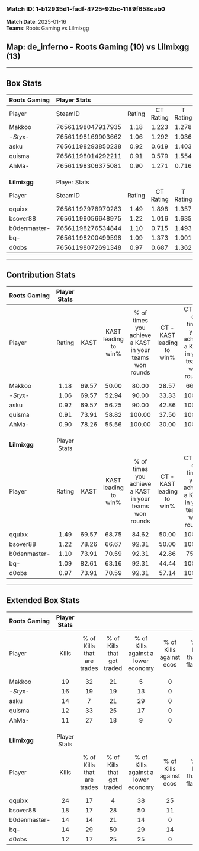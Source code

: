 ### Match ID: 1-b12935d1-fadf-4725-92bc-1189f658cab0  
**Match Date**: 2025-01-16  
**Teams**: Roots Gaming vs Lilmixgg  

## **Map**: de_inferno - Roots Gaming (10) vs Lilmixgg (13)  
---  

## Box Stats  

| **Roots Gaming** | Player Stats      |        |           |          |       |       |       |         |        |      |     |
| :- | :- | :-: | :-: | :-: | :-: | :-: | :-: | :-: | :-: | :-: | :-: |
| Player           | SteamID           | Rating | CT Rating | T Rating | KAST  |  ADR  | Kills | Assists | Deaths | K/D  | HS% |
| Makkoo           | 76561198047917935 |  1.18  |   1.223   |  1.278   | 69.57 | 90.7  |  19   |    5    |   18   | 1.06 | 63  |
| -_Styx_-         | 76561198169903662 |  1.06  |   1.292   |  1.036   | 69.57 | 78.8  |  16   |    3    |   16   | 1.00 | 75  |
| asku             | 76561198293850238 |  0.92  |   0.619   |  1.403   | 69.57 | 67.1  |  14   |    6    |   18   | 0.78 | 57  |
| quisma           | 76561198014292211 |  0.91  |   0.579   |  1.554   | 73.91 | 66.5  |  12   |    8    |   17   | 0.71 | 66  |
| AhMa-            | 76561198306375081 |  0.90  |   1.271   |  0.716   | 78.26 | 49.6  |  11   |    5    |   14   | 0.79 | 54  |
|                  |                   |        |           |          |       |       |       |         |        |      |     |
|                  |                   |        |           |          |       |       |       |         |        |      |     |
|                  |                   |        |           |          |       |       |       |         |        |      |     |
| **Lilmixgg**     | Player Stats      |        |           |          |       |       |       |         |        |      |     |
| Player           | SteamID           | Rating | CT Rating | T Rating | KAST  |  ADR  | Kills | Assists | Deaths | K/D  | HS% |
| qquixx           | 76561197978970283 |  1.49  |   1.898   |  1.357   | 69.57 | 101.5 |  24   |    5    |   14   | 1.71 | 45  |
| bsover88         | 76561199056648975 |  1.22  |   1.016   |  1.635   | 78.26 | 93.6  |  18   |    7    |   18   | 1.00 | 61  |
| b0denmaster-     | 76561198276534844 |  1.10  |   0.715   |  1.493   | 73.91 | 65.1  |  14   |    4    |   11   | 1.27 | 35  |
| bq-              | 76561198200499598 |  1.09  |   1.373   |  1.001   | 82.61 | 85.6  |  14   |    9    |   18   | 0.78 | 78  |
| d0obs            | 76561198072691348 |  0.97  |   0.687   |  1.362   | 73.91 | 51.5  |  12   |    7    |   12   | 1.00 | 66  |
---  

## Contribution Stats  

| **Roots Gaming** | Player Stats |       |                      |                                                        |                           |                                                             |                          |                                                            |
| :- | :-: | :-: | :-: | :-: | :-: | :-: | :-: | :-: |
| Player           |    Rating    | KAST  | KAST leading to win% | % of times you achieve a KAST in your teams won rounds | CT - KAST leading to win% | CT - % of times you achieve a KAST in your teams won rounds | T - KAST leading to win% | T - % of times you achieve a KAST in your teams won rounds |
| Makkoo           |     1.18     | 69.57 |        50.00         |                         80.00                          |           28.57           |                            66.67                            |          66.67           |                           85.71                            |
| -_Styx_-         |     1.06     | 69.57 |        52.94         |                         90.00                          |           33.33           |                           100.00                            |          75.00           |                           85.71                            |
| asku             |     0.92     | 69.57 |        56.25         |                         90.00                          |           42.86           |                           100.00                            |          66.67           |                           85.71                            |
| quisma           |     0.91     | 73.91 |        58.82         |                         100.00                         |           37.50           |                           100.00                            |          77.78           |                           100.00                           |
| AhMa-            |     0.90     | 78.26 |        55.56         |                         100.00                         |           30.00           |                           100.00                            |          87.50           |                           100.00                           |
|                  |              |       |                      |                                                        |                           |                                                             |                          |                                                            |
|                  |              |       |                      |                                                        |                           |                                                             |                          |                                                            |
|                  |              |       |                      |                                                        |                           |                                                             |                          |                                                            |
| **Lilmixgg**     | Player Stats |       |                      |                                                        |                           |                                                             |                          |                                                            |
| Player           |    Rating    | KAST  | KAST leading to win% | % of times you achieve a KAST in your teams won rounds | CT - KAST leading to win% | CT - % of times you achieve a KAST in your teams won rounds | T - KAST leading to win% | T - % of times you achieve a KAST in your teams won rounds |
| qquixx           |     1.49     | 69.57 |        68.75         |                         84.62                          |           50.00           |                           100.00                            |          87.50           |                           77.78                            |
| bsover88         |     1.22     | 78.26 |        66.67         |                         92.31                          |           50.00           |                           100.00                            |          80.00           |                           88.89                            |
| b0denmaster-     |     1.10     | 73.91 |        70.59         |                         92.31                          |           42.86           |                            75.00                            |          90.00           |                           100.00                           |
| bq-              |     1.09     | 82.61 |        63.16         |                         92.31                          |           44.44           |                           100.00                            |          80.00           |                           88.89                            |
| d0obs            |     0.97     | 73.91 |        70.59         |                         92.31                          |           57.14           |                           100.00                            |          80.00           |                           88.89                            |
---  

## Extended Box Stats  

| **Roots Gaming** | Player Stats |                            |                            |                                    |                         |                              |                                 |        |                             |                                     |                          |                               |                            |
| :- | :-: | :-: | :-: | :-: | :-: | :-: | :-: | :-: | :-: | :-: | :-: | :-: | :-: |
| Player           |    Kills     | % of Kills that are trades | % of Kills that got traded | % of Kills against a lower economy | % of Kills against ecos | % of Kills that are flawless | % of Kills that are close duels | Deaths | % of Deaths that get traded | % of Deaths against a lower economy | % of Deaths against ecos | % of Deaths that are flawless | % of Deaths that are close |
| Makkoo           |      19      |             32             |             21             |                 5                  |            0            |              79              |               11                |   18   |             17              |                 17                  |            0             |              72               |             6              |
| -_Styx_-         |      16      |             19             |             19             |                 13                 |            0            |              63              |                6                |   16   |             19              |                 13                  |            0             |              50               |             6              |
| asku             |      14      |             7              |             21             |                 29                 |            0            |              64              |                7                |   18   |             17              |                 17                  |            0             |              83               |             0              |
| quisma           |      12      |             33             |             25             |                 17                 |            0            |              50              |               17                |   17   |             35              |                 12                  |            0             |              47               |             6              |
| AhMa-            |      11      |             27             |             18             |                 9                  |            0            |              45              |                0                |   14   |             29              |                  0                  |            0             |              79               |             0              |
|                  |              |                            |                            |                                    |                         |                              |                                 |        |                             |                                     |                          |                               |                            |
|                  |              |                            |                            |                                    |                         |                              |                                 |        |                             |                                     |                          |                               |                            |
|                  |              |                            |                            |                                    |                         |                              |                                 |        |                             |                                     |                          |                               |                            |
| **Lilmixgg**     | Player Stats |                            |                            |                                    |                         |                              |                                 |        |                             |                                     |                          |                               |                            |
| Player           |    Kills     | % of Kills that are trades | % of Kills that got traded | % of Kills against a lower economy | % of Kills against ecos | % of Kills that are flawless | % of Kills that are close duels | Deaths | % of Deaths that get traded | % of Deaths against a lower economy | % of Deaths against ecos | % of Deaths that are flawless | % of Deaths that are close |
| qquixx           |      24      |             17             |             4              |                 38                 |           25            |              79              |                0                |   14   |             14              |                 29                  |            0             |              86               |             0              |
| bsover88         |      18      |             17             |             28             |                 50                 |           11            |              67              |                6                |   18   |             28              |                 17                  |            0             |              56               |             11             |
| b0denmaster-     |      14      |             14             |             21             |                 14                 |            0            |              64              |                7                |   11   |              9              |                  9                  |            0             |              82               |             0              |
| bq-              |      14      |             29             |             50             |                 29                 |           14            |              57              |                7                |   18   |             22              |                 28                  |            11            |              44               |             17             |
| d0obs            |      12      |             17             |             25             |                 25                 |            0            |              58              |                0                |   12   |             25              |                 25                  |            0             |              50               |             8              |
